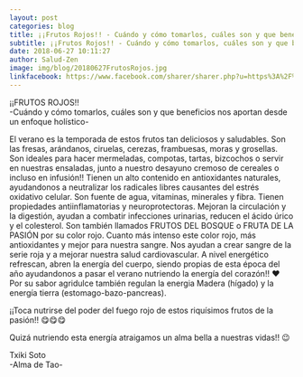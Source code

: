 ```yaml
---
layout: post
categories: blog
title: ¡¡Frutos Rojos!! - Cuándo y cómo tomarlos, cuáles son y que beneficios nos aportan desde un enfoque holístico
subtitle: ¡¡Frutos Rojos!! - Cuándo y cómo tomarlos, cuáles son y que beneficios nos aportan desde un enfoque holístico
date: 2018-06-27 10:11:27
author: Salud-Zen
image: img/blog/20180627FrutosRojos.jpg
linkfacebook: https://www.facebook.com/sharer/sharer.php?u=https%3A%2F%2Fsalud-zen.com%2Fblog%2F2018%2F06%2F27%2FFrutosRojos.html&amp;src=sdkpreparse
---
```

¡¡FRUTOS ROJOS!!  
-Cuándo y cómo tomarlos, cuáles son y que beneficios nos aportan desde un enfoque holístico-

El verano es la temporada de estos frutos tan deliciosos y saludables. Son las fresas, arándanos, ciruelas, cerezas, frambuesas, moras y grosellas. Son ideales para hacer mermeladas, compotas, tartas, bizcochos o servir en nuestras ensaladas, junto a nuestro desayuno cremoso de cereales o incluso en infusión!! Tienen un alto contenido en antioxidantes naturales, ayudandonos a neutralizar los radicales libres causantes del estrés oxidativo celular. Son fuente de agua, vitaminas, minerales y fibra. Tienen propiedades antiinflamatorias y neuroprotectoras. Mejoran la circulación y la digestión, ayudan a combatir infecciones urinarias, reducen el ácido úrico y el colesterol. Son también llamados FRUTOS DEL BOSQUE o FRUTA DE LA PASIÓN por su color rojo. Cuanto más intenso este color rojo, más antioxidantes y mejor para nuestra sangre. Nos ayudan a crear sangre de la serie roja y a mejorar nuestra salud cardiovascular. A nivel energético refrescan, abren la energía del cuerpo, siendo propias de esta época del año ayudandonos a pasar el verano nutriendo la energía del corazón!! ❤ Por su sabor agridulce también regulan la energia Madera (hígado) y la energía tierra (estomago-bazo-pancreas).

¡¡Toca nutrirse del poder del fuego rojo de estos riquísimos frutos de la pasión!! 😋😋😋  

Quizá nutriendo esta energía atraigamos un alma bella a nuestras vidas!! 😉  

Txiki Soto  
-Alma de Tao-
